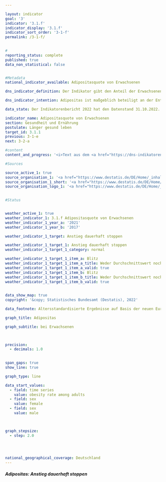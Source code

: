 ```yaml
---

layout: indicator    
goal: '3'    
indicator: '3.1.f'    
indicator_display: '3.1.f'    
indicator_sort_order: '3-1-f'    
permalink: /3-1-f/    
    

#
reporting_status: complete    
published: true    
data_non_statistical: false    


#Metadata    
national_indicator_available: Adipositasquote von Erwachsenen    

dns_indicator_definition: Der Indikator gibt den Anteil der Erwachsenen (ab 18&nbsp;Jahren) mit Adipositas an der erwachsenen Gesamtbevölkerung an.    

dns_indicator_intention: Adipositas ist maßgeblich beteiligt an der Entstehung von Zivilisationskrankheiten wie Herz-Kreislauf-Erkrankungen, Diabetes oder Gelenkschäden. Neben den gesundheitlichen Folgen wirkt sich Adipositas auch in volkswirtschaftlicher und sozialer Hinsicht belastend aus. Folglich soll der Anteil der Bevölkerung mit Adipositas in Deutschland nicht weiter ansteigen.    

data_state: Der Indikatorenbericht 2022 hat den Datenstand 31.10.2022. Die Daten auf dieser Plattform werden regelmäßig aktualisiert, sodass online aktuellere Daten verfügbar sein können als im <a href="https://dns-indikatoren.de/assets/publications/reports/de/2022.pdf">Indikatorenbericht 2022</a> veröffentlicht.    

indicator_name: Adipositasquote von Erwachsenen    
section: Gesundheit und Ernährung    
postulate: Länger gesund leben    
target_id: 3.1.1    
previous: 3-1-e    
next: 3-2-a    

#content     
content_and_progress: '<i>Text aus dem <a href="https://dns-indikatoren.de/assets/publications/reports/de/2022.pdf">Indikatorenbericht 2022&nbsp;</a></i><br><br>Der Body Mass Index (<abbr title="Body Mass Index">BMI</abbr>) ist ein Richtwert zur Erfassung von Übergewicht und insbesondere Adipositas und berechnet sich aus dem Verhältnis von Körpergewicht zum Quadrat der Körpergröße (in der Maßeinheit <abbr title="Kilogramm pro Quadratmeter">kg/m²</abbr>). Bei dieser Berechnung bleiben Körperbau, alters- und geschlechtsspezifische Unterschiede sowie die individuelle Zusammensetzung der Körpermasse unberücksichtigt. Menschen mit einem <abbr title="Body Mass Index">BMI</abbr> ab 25&nbsp;gelten nach der Klassifikation der Weltgesundheitsorganisation (<abbr title="Weltgesundheitsorganisation (World Health Organization)">WHO</abbr>) als übergewichtig und ab einem <abbr title="Body Mass Index">BMI</abbr> von 30&nbsp;als adipös.<br><br>Datengrundlage des Indikators ist der Mikrozensus des Statistischen Bundesamtes. Die Stichprobenbefragung erfolgt bei 1&nbsp;% der Gesamtbevölkerung. Die Beantwortung der Fragen zur Gesundheit, welche in der Regel alle vier Jahre gestellt werden, ist freiwillig. Somit basiert der Indikator auf dem Anteil der Bevölkerung, der im Mikrozensus die Fragen zu Körpergewicht und Körpergröße beantwortet hat und einen <abbr title="Body Mass Index">BMI</abbr> von 30&nbsp;und mehr aufweist.<br><br>Die entsprechenden Daten wurden auf die europäische Bevölkerung von 1990&nbsp;standardisiert, um Daten für unterschiedliche Jahre und Regionen miteinander vergleichen zu können, ohne dass es zu Verzerrungen aufgrund unterschiedlicher Altersstrukturen kommt. Da die Fragen zur Gesundheit im Mikrozensus nicht jährlich erhoben werden, wurden die Daten der Zwischenjahre in der Grafik interpoliert. Bei Selbstauskunft, wie im Fall des Mikrozensus, wird das Körpergewicht im Vergleich zu gemessenen Werten häufig unterschätzt, die Körpergröße dagegen eher überschätzt. Der berechnete <abbr title="Body Mass Index">BMI</abbr> aus Selbstauskunft liegt somit niedriger als aus Messwerten.<br><br>Im Jahr 2017&nbsp;waren 14,8&nbsp;% der Bevölkerung ab 18&nbsp;Jahren adipös. Dabei war der Anteil der Männer mit Adipositas (16,4&nbsp;%) höher als der Anteil der adipösen Frauen (13,0&nbsp;%). 1999&nbsp;lag der Anteil noch bei 10,7&nbsp;% der Bevölkerung. Auch damals waren Frauen (10,2&nbsp;%) etwas weniger von Adipositas betroffen als Männer (11,1&nbsp;%). Die Adipositasquote bei Erwachsenen ist folglich gestiegen und entwickelt sich damit konträr zum Ziel der Deutschen Nachhaltigkeitsstrategie. Weitere 34,0&nbsp;% der Bevölkerung ab 18&nbsp;Jahren wiesen im Jahr 2017&nbsp;einen <abbr title="Body Mass Index">BMI</abbr> von 25&nbsp;bis unter 30&nbsp;auf. Insgesamt galten damit 48,8&nbsp;% als übergewichtig (<abbr title="Body Mass Index">BMI</abbr> ab 25). Dabei war der Anteil bei den Frauen mit 39,0&nbsp;% deutlich kleiner als bei den Männern mit 58,0&nbsp;%.<br><br>Der Anteil der Menschen mit Adipositas steigt mit zunehmendem Lebensalter und geht erst im höheren Alter zurück. Im Jahr 2017&nbsp;hatten 3,4&nbsp;% der 18- bis unter 20-jährigen Frauen Adipositas. Bei den 30- bis unter 35-Jährigen waren es bereits 10,1&nbsp;%. Den höchsten Anteil bei den Frauen erreichte die Altersgruppe der 65- bis unter 70-Jährigen mit 21,7&nbsp;%. Die Adipositasquote der Männer lag bei den unter 75-Jährigen jeweils höher als bei den gleichaltrigen Frauen und erreichte in den Altersgruppen der 60- bis unter 65-Jährigen mit 24,5&nbsp;% und der 65- bis unter 70-Jährigen mit 25,3&nbsp;% die höchsten Anteile.'    

#Sources    

source_active_1: true
source_organisation_1: '<a href="https://www.destatis.de/DE/Home/_inhalt.html">Statistisches Bundesamt</a>'
source_organisation_1_short: '<a href="https://www.destatis.de/DE/Home/_inhalt.html">Statistisches Bundesamt</a>'
source_organisation_logo_1: '<a href="https://www.destatis.de/DE/Home/_inhalt.html"><img src="https://dnsUpgradeEnvironment.github.io/dns-indicators/public/OrgImgDe/destatis.png" alt="Statistisches Bundesamt" title=" Klicken Sie hier um zur Homepage der Organisation Statistisches Bundesamt zu gelangen." style="height:60px; width:148px; border: transparent"/></a>'
    

#Status    


weather_active_1: true
weather_indicator_1: 3.1.f Adipositasquote von Erwachsenen
weather_indicator_1_year_a: '2021'
weather_indicator_1_year_b: '2017'

weather_indicator_1_target: Anstieg dauerhaft stoppen

weather_indicator_1_target_1: Anstieg dauerhaft stoppen
weather_indicator_1_target_1_category: normal

weather_indicator_1_target_1_item_a: Blitz
weather_indicator_1_target_1_item_a_title: Weder Durchschnittswert noch die vorherige Veränderung deuten in 2021 in die richtige Richtung.
weather_indicator_1_target_1_item_a_valid: true
weather_indicator_1_target_1_item_b: Blitz
weather_indicator_1_target_1_item_b_title: Weder Durchschnittswert noch die vorherige Veränderung deuten in 2017 in die richtige Richtung.
weather_indicator_1_target_1_item_b_valid: true    
    

data_show_map: true    
copyright: '&copy; Statistisches Bundesamt (Destatis), 2022'    

data_footnote: Altersstandardisierte Ergebnisse auf Basis der neuen Europastandardbevölkerung.    

graph_title: Adipositas    

graph_subtitle: bei Erwachsenen    

    

precision: 
  - decimals: 1.0
        

span_gaps: true    
show_line: true    

graph_type: line    

data_start_values: 
  - field: time series
    value: obesity rate among adults
  - field: sex
    value: female
  - field: sex
    value: male    

    

graph_stepsize: 
  - step: 2.0
        

            

national_geographical_coverage: Deutschland    
---
```



<div>
  <div class="my-header">
    <h5>Adipositas: Anstieg dauerhaft stoppen
    </h5>
  </div>
</div>
<div class="my-header-note">
</div>